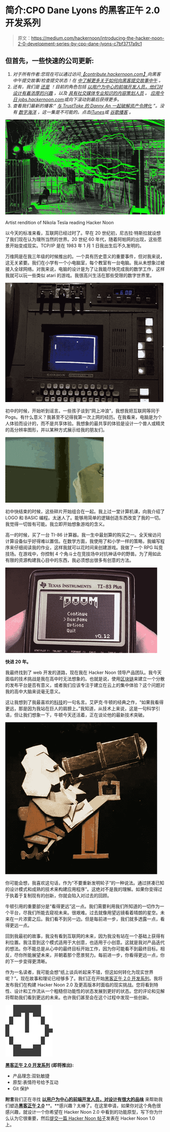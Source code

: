 # 简介:CPO Dane Lyons 的黑客正午 2.0 开发系列

> 原文：<https://medium.com/hackernoon/introducing-the-hacker-noon-2-0-development-series-by-cpo-dane-lyons-c7bf3717a9c1>

## 但首先，一些快速的公司更新:

1.  *对于所有作者:您现在可以通过访问*[*【contribute.hackernoon.com】*](http://contribute.hackernoon.com)*向黑客中午提交故事/检查提交状态！在* [*中了解更多关于如何向黑客提交故事中午*](https://hackernoon.com/how-to-contribute-a-story-to-hacker-noon-1536c2587063) *。*
2.  *还有，我们是* [*还是*](https://hackernoon.com/calling-for-hacker-noon-community-we-are-hiring-dcce55252a75) *！目前的角色包括* [*以用户为中心的前端开发人员，他们对设计有着浓厚的兴趣*](https://jobs.hackernoon.com/jobs/7582854-user-centric-frontend-developer-with-a-great-taste-for-design-at-hacker-noon) *，以及* [*具有社交媒体专业知识的内容策划人员*](https://jobs.hackernoon.com/jobs/7235163-content-strategist-with-social-media-expertise-at-hacker-noon) *。* [*应用今日 jobs.hackernoon.com*](http://jobs.hackernoon.com)*或向下滚动到最后获得更多。*
3.  *查看我们最新的播客:“* [*与 TrustToke 的 Danny An 一起破解资产令牌化*](https://podcast.hackernoon.com/e/hacking-the-tokenization-of-assets-with-danny-an-of-trusttoken/) *”。没有* [*数字海洋*](https://do.co/2TTnFCL) *，这一集是不可能的。点击*[*iTunes*](https://itunes.apple.com/us/podcast/hacking-tokenization-assets-danny-trusttoken/id1436233955?i=1000428667040&mt=2)*或* [*谷歌播客*](https://play.google.com/music/m/Dpduijvmxazvajl7jeoukgmourm?t=Hacking_The_Tokenization_of_Assets_with_Danny_An_of_TrustToken-Hacker_Noon_Podcast) *。*

![](img/84623fe42ff8df180a6bcd3b98a3fe42.png)

Artist rendition of Nikola Tesla reading Hacker Noon

以今天的标准来看，互联网已经过时了。早在 20 世纪初，尼古拉·特斯拉就设想了我们现在认为理所当然的世界。20 世纪 60 年代，随着阿帕网的出现，这些愿景开始变成现实。TCP/IP 是在 1983 年 1 月 1 日我出生后不久发明的。

万维网是在我三年级的时候推出的。一个具有历史意义的重要事件，但对我来说，这无关紧要。我们在小学有一个小电脑室，每个教室有一台电脑。我从未想象过被接入全球网络。对我来说，电脑的设计是为了让我能尽快完成我的数学工作，这样我就可以玩一些类似 atari 的游戏。我很高兴生活在那些受限的数字世界里。

![](img/bb9f301c468803a059816a63442e39e6.png)

初中的时候，开始听到谣言。一些孩子谈到“网上冲浪”，我想我把互联网等同于 Pogs。有什么意义？我甚至不记得我第一次上网的经历。在我看来，电脑是为个人体验而设计的，而不是共享体验。我想象的最共享的体验是设计一个兽人或精灵的高分辨率图形，并以某种方式展示给我的朋友们。

![](img/f0b24f71b4b39821df96b5566109aa22.png)

初中快结束的时候，这些碎片开始组合在一起。我上过一堂计算机课，向我介绍了 LOGO 和 BASIC 编程。太迷人了。能够用简单的逻辑创造东西改变了我的一切。我觉得一切皆有可能。我立即开始想象游戏的含义。

高一的时候，买了一台 TI-86 计算器。我一生中最划算的购买之一。全天候访问计算设备似乎好得难以置信。在数学方面，我使用了和小学一样的策略，我编写程序来仔细阅读我的作业，这样我就可以花时间来创建游戏。我做了一个 RPG 叫竞技场。在游戏中，你控制 4 个角斗士在竞技场中对抗神话中的野兽。为了用如此有限的资源构建我心目中的东西，我必须想出很多有创意的方法。

![](img/faf8ba3456b479deedfb80ad41fe4a4e.png)

**快进 20 年。**

我最终找到了 web 开发的道路，现在我在 Hacker Noon 领导产品团队。我今天面临的技术挑战是我在高中时无法想象的。也就是说，使用[区块链](https://hackernoon.com/tagged/blockchain)来建立一个分散的发布平台是否有意义，或者我们应该专注于建立在云上的集中体验？这个问题对我的高中大脑来说毫无意义。

这让我想到了我最喜欢的[科技](https://hackernoon.com/tagged/technology)的一句名言。艾萨克·牛顿的经典之作，“如果我看得更远，那是因为我站在巨人的肩膀上。”我知道，从技术上来说，这是一句科学引语，但让我们想象一下，牛顿今天还活着，正在谈论他的最新技术突破。

![](img/8a9aed130977f1b657969278c891fce2.png)

你可能会想，我喜欢这句话，作为“不要重新发明轮子”的一种说法。通过拼凑已知的设计模式和成熟的技术来构建应用程序”。这绝对不是我的理解。如果你变得过于执着于复制现有的创新，你就会陷入对过去的回顾。

牛顿引用的重要部分是“看得更远”这一点。我们需要利用我们所知道的一切作为一个平台，尽我们所能去窥视未来。很艰难。过去就像用望远镜看着晴朗的星空。未来在一片浓雾之后。我们看不到另一边。但是每前进一步，我们就多透露一点，看得更远一点。

回到我最初的故事，我没有看到互联网的未来，因为我没有站在一个基础上获得有利位置。我注意到这个模式适用于大创意，也适用于小创意。这就是我对产品迭代的想法。你不能总是从心中的最终目标开始工作，因为你可能看不到最终目标。相反，尽你所能展望未来，并朝着那个愿景努力。每前进一步，你看得更远一点，你的下一步变得更清晰。

作为一名读者，我可能会想“纸上谈兵听起来不错，但这如何转化为现实世界呢？”。现在故事和理论已经够多了。我们正在开始[黑客正午 2.0 开发系列](https://hackernoon.com/development-series/home)。我将发布我们在构建 Hacker Noon 2.0 及更高版本时面临的现实挑战。您将看到特性、设计和工作流从一个粗糙但功能性的状态发展到更好的状态。您的评论和见解将帮助我们看到更远的未来。也许我们甚至会在这个过程中发现一些创新。

![](img/e412b60fa310e474f5bef2610aec3d9f.png)

[**黑客正午 2.0 开发系列**](https://hackernoon.com/development-series/home) **(即将推出):**

*   产品理念:双轨敏捷
*   原型:表情符号给予互动
*   Git 保护

**附言**我们正在寻找 [**以用户为中心的前端开发人员，对设计有很大的品味**](https://jobs.hackernoon.com/jobs/7582854-user-centric-frontend-developer-with-a-great-taste-for-design-at-hacker-noon) 来帮助我们塑造[**黑客正午 2.0**](https://www.startengine.com/hackernoon) **。**感兴趣？太棒了。在这里申请，如果你对这个角色很感兴趣，就设计一个你希望在 Hacker Noon 2.0 中看到的功能原型，写下你为什么认为它很重要，然后[提交一篇 Hacker Noon 帖子](http://contribute.hackernoon.com)发表在 Hacker Noon 1.0 上。